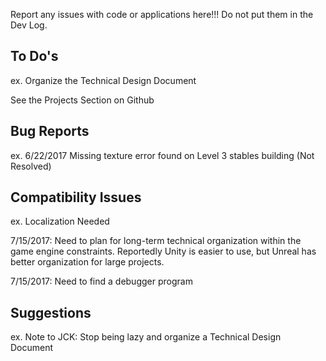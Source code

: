Report any issues with code or applications here!!!  Do not put them in the Dev Log.

## To Do's
ex. Organize the Technical Design Document

See the Projects Section on Github

## Bug Reports
ex. 6/22/2017 Missing texture error found on Level 3 stables building (Not Resolved)

## Compatibility Issues
ex. Localization Needed

7/15/2017: Need to plan for long-term technical organization within the game engine constraints.  Reportedly Unity is easier to use, but Unreal has better organization for large projects.

7/15/2017: Need to find a debugger program

## Suggestions
ex. Note to JCK: Stop being lazy and organize a Technical Design Document
